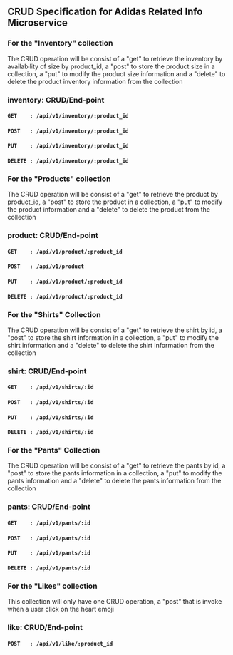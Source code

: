 ## CRUD Specification for Adidas Related Info Microservice
### For the "Inventory" collection
The CRUD operation will be consist of a "get" to retrieve the inventory by availability of size by product_id, a "post" to store the product size in a collection, a "put" to modify the product size information and a "delete" to delete the product inventory information from the collection

### inventory: CRUD/End-point
#### ```GET    : /api/v1/inventory/:product_id```
#### ```POST   : /api/v1/inventory/:product_id```
#### ```PUT    : /api/v1/inventory/:product_id```
#### ```DELETE : /api/v1/inventory/:product_id```

### For the "Products" collection
The CRUD operation will be consist of a "get" to retrieve the product by product_id, a "post" to store the product in a collection, a "put" to modify the product information and a "delete" to delete the product from the collection

### product: CRUD/End-point
#### ```GET    : /api/v1/product/:product_id```
#### ```POST   : /api/v1/product```
#### ```PUT    : /api/v1/product/:product_id```
#### ```DELETE : /api/v1/product/:product_id```

### For the "Shirts" Collection
The CRUD operation will be consist of a "get" to retrieve the shirt by id, a "post" to store the shirt information in a collection, a "put" to modify the shirt information and a "delete" to delete the shirt information from the collection

### shirt: CRUD/End-point
#### ```GET    : /api/v1/shirts/:id```
#### ```POST   : /api/v1/shirts/:id```
#### ```PUT    : /api/v1/shirts/:id```
#### ```DELETE : /api/v1/shirts/:id```

### For the "Pants" Collection
The CRUD operation will be consist of a "get" to retrieve the pants by id, a "post" to store the pants information in a collection, a "put" to modify the pants information and a "delete" to delete the pants information from the collection

### pants: CRUD/End-point
#### ```GET    : /api/v1/pants/:id```
#### ```POST   : /api/v1/pants/:id```
#### ```PUT    : /api/v1/pants/:id```
#### ```DELETE : /api/v1/pants/:id```

### For the "Likes" collection
This collection will only have one CRUD operation,  a "post" that is invoke when a user click on the heart emoji

### like: CRUD/End-point
#### ```POST   : /api/v1/like/:product_id```